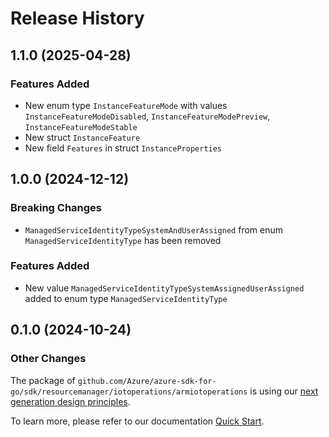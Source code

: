 # Release History

## 1.1.0 (2025-04-28)
### Features Added

- New enum type `InstanceFeatureMode` with values `InstanceFeatureModeDisabled`, `InstanceFeatureModePreview`, `InstanceFeatureModeStable`
- New struct `InstanceFeature`
- New field `Features` in struct `InstanceProperties`


## 1.0.0 (2024-12-12)
### Breaking Changes

- `ManagedServiceIdentityTypeSystemAndUserAssigned` from enum `ManagedServiceIdentityType` has been removed

### Features Added

- New value `ManagedServiceIdentityTypeSystemAssignedUserAssigned` added to enum type `ManagedServiceIdentityType`


## 0.1.0 (2024-10-24)
### Other Changes

The package of `github.com/Azure/azure-sdk-for-go/sdk/resourcemanager/iotoperations/armiotoperations` is using our [next generation design principles](https://azure.github.io/azure-sdk/general_introduction.html).

To learn more, please refer to our documentation [Quick Start](https://aka.ms/azsdk/go/mgmt).